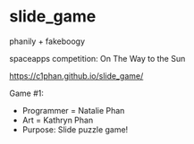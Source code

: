 # slide_game

phanily + fakeboogy

spaceapps competition: On The Way to the Sun

https://c1phan.github.io/slide_game/

Game #1:
  - Programmer = Natalie Phan
  - Art = Kathryn Phan
  - Purpose: Slide puzzle game!
